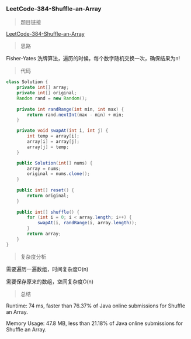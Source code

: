 ### LeetCode-384-Shuffle-an-Array

> 题目链接

[LeetCode-384-Shuffle-an-Array](https://leetcode.com/problems/shuffle-an-array/)

> 思路

Fisher-Yates 洗牌算法，遍历的时候，每个数字随机交换一次，确保结果为n!

> 代码

```java
class Solution {
    private int[] array;
    private int[] original;
    Random rand = new Random();
    
    private int randRange(int min, int max) {
        return rand.nextInt(max - min) + min;
    }

    private void swapAt(int i, int j) {
        int temp = array[i];
        array[i] = array[j];
        array[j] = temp;
    }

    public Solution(int[] nums) {
        array = nums;
        original = nums.clone();
    }
    
    public int[] reset() {
        return original;
    }
    
    public int[] shuffle() {
        for (int i = 0; i < array.length; i++) {
            swapAt(i, randRange(i, array.length));
        }
        return array;
    }
}
```

> 复杂度分析

需要遍历一遍数组，时间复杂度O(n)

需要保存原来的数组，空间复杂度O(n)

> 总结

Runtime: 74 ms, faster than 76.37% of Java online submissions for Shuffle an Array.

Memory Usage: 47.8 MB, less than 21.18% of Java online submissions for Shuffle an Array.
